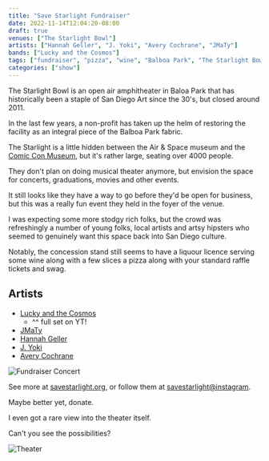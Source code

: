 ```yaml
---
title: "Save Starlight Fundraiser"
date: 2022-11-14T12:04:20-08:00
draft: true
venues: ["The Starlight Bowl"]
artists: ["Hannah Geller", "J. Yoki", "Avery Cochrane", "JMaTy"]
bands: ["Lucky and the Cosmos"]
tags: ["fundraiser", "pizza", "wine", "Balboa Park", "The Starlight Bowl", "music"]
categories: ["show"]
---
```


The Starlight Bowl is an open air amphitheater in Baloa Park that has historically been a staple of San Diego Art since the 30's, but closed around 2011.

In the last few years, a non-profit has taken up the helm of restoring the facility as an integral piece of the Balboa Park fabric.

The Starlight is a little hidden between the Air & Space museum and the [Comic Con Museum](https://www.comic-con.org/museum), but it's rather large, seating over 4000 people.

They don't plan on doing musical theater anymore, but envision the space for concerts, graduations, movies and other events.

It still looks like they have a way to go before they'd be open for business, but this was a really fun event they held in the foyer of the venue.


I was expecting some more stodgy rich folks, but the crowd was refreshingly a number of young folks, local artists and artsy hipsters who seemed to genuinely want this space back into San Diego culture.

Notably, the concession stand still seems to have a liquour licence serving some wine along with a few slices a pizza along with your standard raffle tickets and swag.

## Artists
- [Lucky and the Cosmos](https://www.youtube.com/watch?v=fO215h7oFhQ)
  - ^^ full set on YT!
- [JMaTy](https://linktr.ee/jacobmatro)
- [Hannah Geller](https://www.instagram.com/hannah.geller)
- [J. Yoki](https://beacons.ai/jessemunyoki)
- [Avery Cochrane](https://www.instagram.com/avercc)

![Fundraiser Concert](/img/starlight-bowl/20221112_162712.jpg)

See more at [savestarlight.org](http://www.savestarlight.org/), or follow them at [savestarlight@instagram](https://www.instagram.com/savestarlight).

Maybe better yet, donate.

I even got a rare view into the theater itself.

Can't you see the possibilities?

![Theater](/img/starlight-bowl/20221112_161142.jpg)


